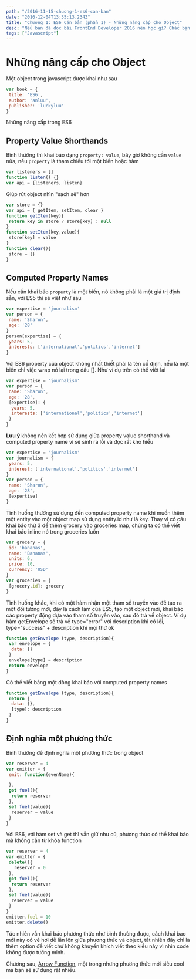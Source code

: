 ```yaml
---
path: "/2016-11-15-chuong-1-es6-can-ban"
date: "2016-12-04T13:35:13.234Z"
title: "Chương 1: ES6 Căn bản (phần 1) - Những nâng cấp cho Object"
desc: "Nếu bạn đã đọc bài FrontEnd Developer 2016 nên học gì? Chắc bạn đã rối không biết bắt đầu từ đâu nếu muốn dấn thân vào cuộc chơi nhiều cám dỗ này. Mình nghĩ cái đầu tiên cần học là ES6."
tags: ["Javascript"]
---
```


# Những nâng cấp cho Object

Một object trong javascript được khai như sau

```javascript
var book = {
 title: 'ES6',
 author: 'anluu',
 publisher: 'luckyluu'
}
```

Những nâng cấp trong ES6
<h2>Property Value Shorthands</h2>
Bình thường thì khai báo dạng <code>property: value</code>, bây giờ không cần <code>value</code> nữa, nếu <code>property</code> là tham chiếu tới một biến hoặc hàm

```javascript
var listeners = []
function listen() {}
var api = {listeners, listen}
```

Giúp rút object nhìn "sạch sẽ" hơn

```javascript
var store = {}
var api = { getItem, setItem, clear }
function getItem(key){
 return key in store ? store[key] : null
}
function setItem(key,value){
 store[key] = value
}
function clear(){
 store = {}
}
```
<h2>Computed Property Names</h2>
Nếu cần khai báo <code>property</code> là một biến, nó không phải là một giá trị định sẵn, với ES5 thì sẽ viết như sau

```javascript
var expertise = 'journalism'
var person = {
 name: 'Sharon',
 age: '28'
}
person[expertise] = {
 years: 5,
 interests: ['international','politics','internet']
}
```

Với ES6 property của object không nhất thiết phải là tên cố định, nếu là một biến chỉ việc wrap nó lại trong dấu []. Như ví dụ trên có thể viết lại

```javascript
var expertise = 'journalism'
var person = {
 name: 'Sharon',
 age: '28',
 [expertise]: {
  years: 5,
  interests: ['international','politics','internet']
 }
}
```

<strong>Lưu ý</strong> không nên kết hợp sử dụng giữa property value shorthand và computed property name vì sẽ sinh ra lỗi và đọc rất khó hiểu

```javascript
var expertise = 'journalism'
var journalism = {
 years: 5,
 interest: ['international','politics','internet']
}
var person = {
 name: 'Sharon',
 age: '28',
 [expertise]
}
```

Tình huống thường sử dụng đến computed property name khi muốn thêm một entity vào một object map sử dụng entity.id như là key. Thay vì có câu khai báo thứ 3 để thêm grocery vào groceries map, chúng ta có thể viết khai báo inline nó trong groceries luôn

```javascript
var grocery = {
 id: 'bananas',
 name: 'Bananas',
 units: 6,
 price: 10,
 currency: 'USD'
}
var groceries = {
 [grocery.id]: grocery
}
```

Tình huống khác, khi có một hàm nhận một tham số truyền vào để tạo ra một đối tượng mới, đây là cách làm của ES5, tạo một object mới, khai báo các property động dựa vào tham số truyền vào, sau đó trả về object. Ví dụ hàm getEnvelope sẽ trả về type="error" với description khi có lỗi, type="success" + description khi mọi thứ ok

```javascript
function getEnvelope (type, description){
 var envelope = {
  data: {}
 }
 envelope[type] = description
 return envelope
}
```

Có thể viết bằng một dòng khai báo với computed property names

```javascript
function getEnvelope (type, description){
 return {
  data: {},
  [type]: description
 }
}
```
<h2>Định nghĩa một phương thức</h2>
Bình thường để định nghĩa một phương thức trong object

```javascript
var reserver = 4
var emitter = {
 emit: function(evenName){

 },
 get fuel(){
  return reserver
 },
 set fuel(value){
  reserver = value
 }
}
```

Với ES6, với hàm set và get thì vẫn giữ như cũ, phương thức có thể khai bảo mà không cần từ khóa function

```javascript
var reserver = 4
var emitter = {
 delete(){
   reserver = 0
 },
 get fuel(){
  return reserver
 },
 set fuel(value){
  reserver = value
 }
}
emitter.fuel = 10
emitter.delete()
```

Tức nhiên vẫn khai báo phương thức như bình thường được, cách khai bao mới này có vẻ hơi dễ lẫn lộn giữa phương thức và object, tất nhiên đây chỉ là thêm option để viết chứ không khuyến khích viết theo kiểu này vì nhìn code không được tường minh.

Chương sau, <a href="https://luckyluu.wordpress.com/2016/11/16/chuong-1-es6-can-ban-phan-2/">Arrow Function</a>, một trong nhưng phương thức mới siêu cool mà bạn sẽ sử dụng rất nhiều.